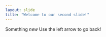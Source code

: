 ```yaml
---
layout: slide
title: "Welcome to our second slide!"
---
```

Something *new*
Use the left arrow to go back!

